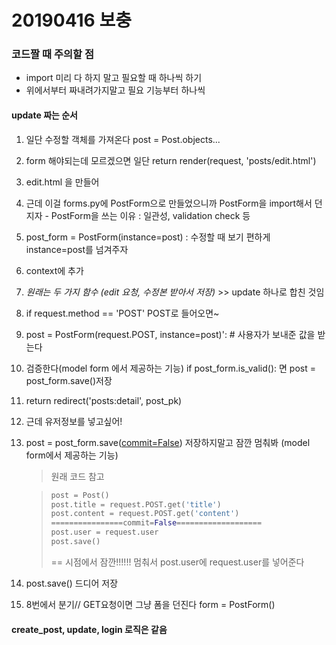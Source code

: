 # 20190416 보충

### 코드짤 때 주의할 점

- import 미리 다 하지 말고 필요할 때 하나씩 하기
- 위에서부터 짜내려가지말고 필요 기능부터 하나씩





#### update 짜는 순서

1. 일단 수정할 객체를 가져온다 post = Post.objects...

2. form 해야되는데 모르겠으면 일단 return render(request, 'posts/edit.html')

3. edit.html 을 만들어

4. 근데 이걸 forms.py에 PostForm으로 만들었으니까 PostForm을 import해서 던지자 - PostForm을 쓰는 이유 : 일관성, validation check 등 

5. post_form = PostForm(instance=post) : 수정할 때 보기 편하게 instance=post를 넘겨주자

6. context에 추가

7. *원래는 두 가지 함수 (edit 요청, 수정본 받아서 저장)* >> update 하나로 합친 것임

8. if request.method == 'POST' POST로 들어오면~

9. post = PostForm(request.POST, instance=post)': # 사용자가 보내준 값을 받는다

10. 검증한다(model form 에서 제공하는 기능) if post_form.is_valid(): 면 post = post_form.save()저장

11. return redirect('posts:detail', post_pk)

12. 근데 유저정보를 넣고싶어!

13. post = post_form.save(<u>commit=False</u>) 저장하지말고 잠깐 멈춰봐 (model form에서 제공하는 기능)

    > 원래 코드 참고

    > ```python
    > post = Post()
    > post.title = request.POST.get('title')
    > post.content = request.POST.get('content')
    > ================commit=False===================
    > post.user = request.user
    > post.save()
    > ```
    >
    > == 시점에서 잠깐!!!!!! 멈춰서 post.user에 request.user를 넣어준다

14. post.save() 드디어 저장

15. 8번에서 분기// GET요청이면 그냥 폼을 던진다  form = PostForm()



#### create_post, update, login 로직은 같음

